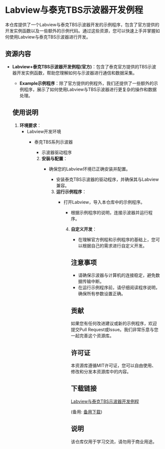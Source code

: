 # Labview与泰克TBS示波器开发例程

本仓库提供了一个Labview与泰克TBS示波器开发的示例程序，包含了官方提供的开发实例函数以及一些额外的示例代码。通过这些资源，您可以快速上手并掌握如何使用Labview与泰克TBS示波器进行开发。

## 资源内容

- **Labview+泰克TBS示波器开发例程(官方)**：包含了泰克官方提供的TBS示波器开发实例函数，帮助您理解如何与示波器进行通信和数据采集。

  - **Example示例程序**：除了官方提供的例程外，我们还提供了一些额外的示例程序，展示了如何使用Labview与TBS示波器进行更复杂的操作和数据处理。

  ## 使用说明

  1. **环境要求**：
     - Labview开发环境
        - 泰克TBS系列示波器
           - 示波器驱动程序

           2. **安装与配置**：
              - 确保您的Labview环境已正确安装并配置。
                 - 安装泰克TBS示波器的驱动程序，并确保其与Labview兼容。

                 3. **运行示例程序**：
                    - 打开Labview，导入本仓库中的示例程序。
                       - 根据示例程序的说明，连接示波器并运行程序。

                       4. **自定义开发**：
                          - 在理解官方例程和示例程序的基础上，您可以根据自己的需求进行自定义开发。

                          ## 注意事项

                          - 请确保示波器与计算机的连接稳定，避免数据传输中断。
                          - 在运行示例程序前，请仔细阅读程序说明，确保所有参数设置正确。

                          ## 贡献

                          如果您有任何改进建议或新的示例程序，欢迎提交Pull Request或Issue。我们非常乐意与您一起完善这个资源库。

                          ## 许可证

                          本资源库遵循MIT许可证，您可以自由使用、修改和分发本资源库中的内容。

                          ## 下载链接
                          [Labview与泰克TBS示波器开发例程](https://pan.quark.cn/s/ae8c3c42cf55) 

                          (备用: [备用下载](https://pan.baidu.com/s/16dfn1eIgGE3O52HZR6AgUg?pwd=1234))

                          ## 说明

                          该仓库仅用于学习交流，请勿用于商业用途。
